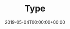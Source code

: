 ---
title: 'Type'
field: 'dcterms.type'
slug: 'dcterms-type'
description: 'The nature or genre of the resource.'
required: True
vocabulary: 'dcterms-type.txt'
policy: 'Controlled, with values from vocabulary.'
date: '2019-05-04T00:00:00+00:00'
---